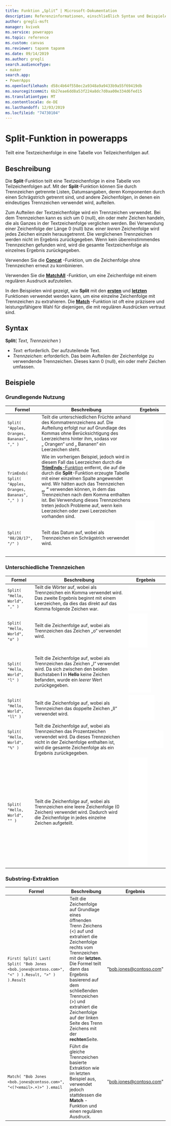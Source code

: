 ```yaml
---
title: Funktion „Split“ | Microsoft-Dokumentation
description: Referenzinformationen, einschließlich Syntax und Beispielen, für die Split-Funktion in powerapps
author: gregli-msft
manager: kvivek
ms.service: powerapps
ms.topic: reference
ms.custom: canvas
ms.reviewer: tapanm tapanm
ms.date: 09/14/2019
ms.author: gregli
search.audienceType:
- maker
search.app:
- PowerApps
ms.openlocfilehash: d58c4b64f558ec2a9348a9a9433b9a55f69419db
ms.sourcegitcommit: 6b27eae6dd8a53f224a8dc7d0aa00e334d6fed15
ms.translationtype: MT
ms.contentlocale: de-DE
ms.lasthandoff: 12/03/2019
ms.locfileid: "74730104"
---
```

# <a name="split-function-in-power-apps"></a>Split-Funktion in powerapps
Teilt eine Textzeichenfolge in eine Tabelle von Teilzeichenfolgen auf.

## <a name="description"></a>Beschreibung
Die **Split**-Funktion teilt eine Textzeichenfolge in eine Tabelle von Teilzeichenfolgen auf.  Mit der **Split**-Funktion können Sie durch Trennzeichen getrennte Listen, Datumsangaben, deren Komponenten durch einen Schrägstrich getrennt sind, und andere Zeichenfolgen, in denen ein eindeutiges Trennzeichen verwendet wird, aufteilen.  

Zum Aufteilen der Textzeichenfolge wird ein Trennzeichen verwendet.  Bei dem Trennzeichen kann es sich um 0 (null), ein oder mehr Zeichen handeln, die als Ganzes in der Textzeichenfolge verglichen werden.  Bei Verwendung einer Zeichenfolge der Länge 0 (null) bzw. einer *leeren* Zeichenfolge wird jedes Zeichen einzeln herausgetrennt.  Die verglichenen Trennzeichen werden nicht im Ergebnis zurückgegeben.  Wenn kein übereinstimmendes Trennzeichen gefunden wird, wird die gesamte Textzeichenfolge als einzelnes Ergebnis zurückgegeben.

Verwenden Sie die **[Concat](function-concatenate.md)** -Funktion, um die Zeichenfolge ohne Trennzeichen erneut zu kombinieren. 
 
Verwenden Sie die **[MatchAll](function-ismatch.md)** -Funktion, um eine Zeichenfolge mit einem regulären Ausdruck aufzuteilen.

In den Beispielen wird gezeigt, wie **Split** mit den **[ersten](function-first-last.md)** und **[letzten](function-first-last.md)** Funktionen verwendet werden kann, um eine einzelne Zeichenfolge mit Trennzeichen zu extrahieren.  Die **[Match](function-ismatch.md)** -Funktion ist oft eine präzisere und leistungsfähigere Wahl für diejenigen, die mit regulären Ausdrücken vertraut sind.

## <a name="syntax"></a>Syntax
**Split**( *Text*, *Trennzeichen* )

* *Text*: erforderlich.  Der aufzuteilende Text.
* *Trennzeichen*: erforderlich.  Das beim Aufteilen der Zeichenfolge zu verwendende Trennzeichen.  Dieses kann 0 (null), ein oder mehr Zeichen umfassen.

## <a name="examples"></a>Beispiele

### <a name="basic-usage"></a>Grundlegende Nutzung

| Formel | Beschreibung | Ergebnis |
| --- | --- | --- |
| `Split( "Apples, Oranges, Bananas", "," )` |Teilt die unterschiedlichen Früchte anhand des Kommatrennzeichens auf.  Die Aufteilung erfolgt nur auf Grundlage des Kommas ohne Berücksichtigung des Leerzeichens hinter ihm, sodass vor „&nbsp;Orangen“ und „&nbsp;Bananen“ ein Leerzeichen steht. |<style> img { max-width: none; } </style> ![](media/function-split/fruit1.png) |
| `TrimEnds( Split( "Apples, Oranges, Bananas", "," ) )` |Wie im vorherigen Beispiel, jedoch wird in diesem Fall das Leerzeichen durch die [ **TrimEnds**-Funktion](function-trim.md) entfernt, die auf die durch die **Split**-Funktion erzeugte Tabelle mit einer einzelnen Spalte angewendet wird. Wir hätten auch das Trennzeichen **„,&nbsp;“** verwenden können, in dem das Trennzeichen nach dem Komma enthalten ist. Bei Verwendung dieses Trennzeichens treten jedoch Probleme auf, wenn kein Leerzeichen oder zwei Leerzeichen vorhanden sind. |<style> img { max-width: none; } </style> ![](media/function-split/fruit2.png) |
| `Split( "08/28/17", "/" )` |Teilt das Datum auf, wobei als Trennzeichen ein Schrägstrich verwendet wird. |<style> img { max-width: none; } </style> ![](media/function-split/date.png) |

### <a name="different-delimiters"></a>Unterschiedliche Trennzeichen

| Formel | Beschreibung | Ergebnis |
| --- | --- | --- |
| `Split( "Hello, World", "," )` |Teilt die Wörter auf, wobei als Trennzeichen ein Komma verwendet wird.  Das zweite Ergebnis beginnt mit einem Leerzeichen, da dies das direkt auf das Komma folgende Zeichen war. |<style> img { max-width: none; } </style> ![](media/function-split/comma.png) |
| `Split( "Hello, World", "o" )` |Teilt die Zeichenfolge auf, wobei als Trennzeichen das Zeichen „o“ verwendet wird. |<style> img { max-width: none; } </style> ![](media/function-split/o.png) |
| `Split( "Hello, World", "l" )` |Teilt die Zeichenfolge auf, wobei als Trennzeichen das Zeichen „l“ verwendet wird. Da sich zwischen den beiden Buchstaben **l** in **Hello** keine Zeichen befanden, wurde ein *leerer* Wert zurückgegeben. |<style> img { max-width: none; } </style> ![](media/function-split/l.png) |
| `Split( "Hello, World", "ll" )` |Teilt die Zeichenfolge auf, wobei als Trennzeichen das doppelte Zeichen „ll“ verwendet wird. |<style> img { max-width: none; } </style> ![](media/function-split/ll.png) |
| `Split( "Hello, World", "%" )` |Teilt die Zeichenfolge auf, wobei als Trennzeichen das Prozentzeichen verwendet wird. Da dieses Trennzeichen nicht in der Zeichenfolge enthalten ist, wird die gesamte Zeichenfolge als ein Ergebnis zurückgegeben. |<style> img { max-width: none; } </style> ![](media/function-split/percent.png) |
| `Split( "Hello, World", "" )` |Teilt die Zeichenfolge auf, wobei als Trennzeichen eine leere Zeichenfolge (0 Zeichen) verwendet wird. Dadurch wird die Zeichenfolge in jedes einzelne Zeichen aufgeteilt. |<style> img { max-width: none; } </style> ![](media/function-split/none.png) |

### <a name="substring-extraction"></a>Substring-Extraktion

| Formel | Beschreibung | Ergebnis |
| --- | --- | --- |
| `First( Split( Last( Split( "Bob Jones <bob.jones@contoso.com>", "<" ) ).Result, ">" ) ).Result` | Teilt die Zeichenfolge auf Grundlage eines öffnenden Trenn Zeichens (<) auf und extrahiert die Zeichenfolge rechts vom Trennzeichen mit der **letzten**.  Die Formel teilt dann das Ergebnis basierend auf dem schließenden Trennzeichen (>) und extrahiert die Zeichenfolge auf der linken Seite des Trenn Zeichens mit der **rechten**Seite. | "bob.jones@contoso.com" |
| `Match( "Bob Jones <bob.jones@contoso.com>", "<(?<email>.+)>" ).email` | Führt die gleiche Trennzeichen basierte Extraktion wie im letzten Beispiel aus, verwendet jedoch stattdessen die **Match** -Funktion und einen regulären Ausdruck. | "bob.jones@contoso.com" |

